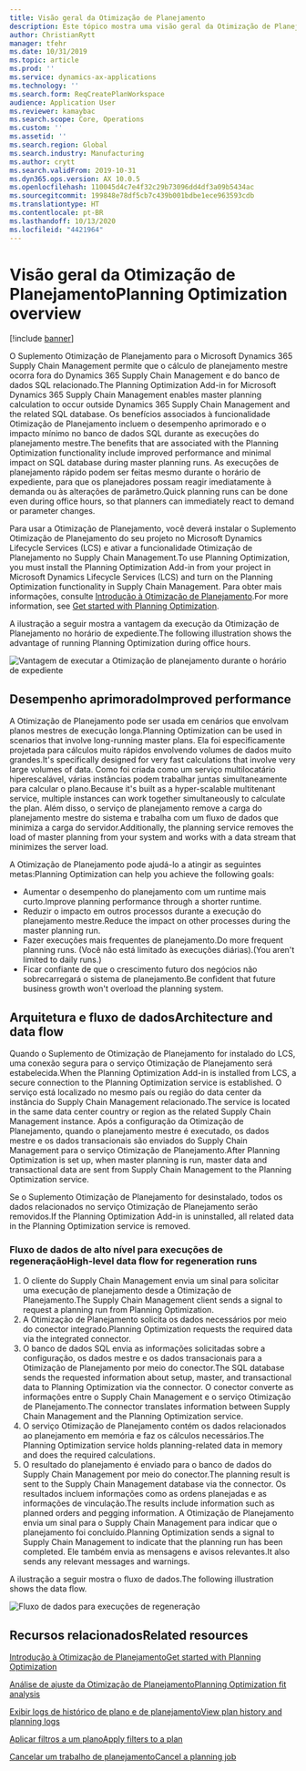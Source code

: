 ```yaml
---
title: Visão geral da Otimização de Planejamento
description: Este tópico mostra uma visão geral da Otimização de Planejamento
author: ChristianRytt
manager: tfehr
ms.date: 10/31/2019
ms.topic: article
ms.prod: ''
ms.service: dynamics-ax-applications
ms.technology: ''
ms.search.form: ReqCreatePlanWorkspace
audience: Application User
ms.reviewer: kamaybac
ms.search.scope: Core, Operations
ms.custom: ''
ms.assetid: ''
ms.search.region: Global
ms.search.industry: Manufacturing
ms.author: crytt
ms.search.validFrom: 2019-10-31
ms.dyn365.ops.version: AX 10.0.5
ms.openlocfilehash: 110045d4c7e4f32c29b73096dd4df3a09b5434ac
ms.sourcegitcommit: 199848e78df5cb7c439b001bdbe1ece963593cdb
ms.translationtype: HT
ms.contentlocale: pt-BR
ms.lasthandoff: 10/13/2020
ms.locfileid: "4421964"
---
```

# <a name="planning-optimization-overview"></a><span data-ttu-id="1fb43-103">Visão geral da Otimização de Planejamento</span><span class="sxs-lookup"><span data-stu-id="1fb43-103">Planning Optimization overview</span></span>

[!include [banner](../../includes/banner.md)]

<span data-ttu-id="1fb43-104">O Suplemento Otimização de Planejamento para o Microsoft Dynamics 365 Supply Chain Management permite que o cálculo de planejamento mestre ocorra fora do Dynamics 365 Supply Chain Management e do banco de dados SQL relacionado.</span><span class="sxs-lookup"><span data-stu-id="1fb43-104">The Planning Optimization Add-in for Microsoft Dynamics 365 Supply Chain Management enables master planning calculation to occur outside Dynamics 365 Supply Chain Management and the related SQL database.</span></span> <span data-ttu-id="1fb43-105">Os benefícios associados à funcionalidade Otimização de Planejamento incluem o desempenho aprimorado e o impacto mínimo no banco de dados SQL durante as execuções do planejamento mestre.</span><span class="sxs-lookup"><span data-stu-id="1fb43-105">The benefits that are associated with the Planning Optimization functionality include improved performance and minimal impact on SQL database during master planning runs.</span></span> <span data-ttu-id="1fb43-106">As execuções de planejamento rápido podem ser feitas mesmo durante o horário de expediente, para que os planejadores possam reagir imediatamente à demanda ou às alterações de parâmetro.</span><span class="sxs-lookup"><span data-stu-id="1fb43-106">Quick planning runs can be done even during office hours, so that planners can immediately react to demand or parameter changes.</span></span>

<span data-ttu-id="1fb43-107">Para usar a Otimização de Planejamento, você deverá instalar o Suplemento Otimização de Planejamento do seu projeto no Microsoft Dynamics Lifecycle Services (LCS) e ativar a funcionalidade Otimização de Planejamento no Supply Chain Management.</span><span class="sxs-lookup"><span data-stu-id="1fb43-107">To use Planning Optimization, you must install the Planning Optimization Add-in from your project in Microsoft Dynamics Lifecycle Services (LCS) and turn on the Planning Optimization functionality in Supply Chain Management.</span></span> <span data-ttu-id="1fb43-108">Para obter mais informações, consulte [Introdução à Otimização de Planejamento](get-started.md).</span><span class="sxs-lookup"><span data-stu-id="1fb43-108">For more information, see [Get started with Planning Optimization](get-started.md).</span></span>

<span data-ttu-id="1fb43-109">A ilustração a seguir mostra a vantagem da execução da Otimização de Planejamento no horário de expediente.</span><span class="sxs-lookup"><span data-stu-id="1fb43-109">The following illustration shows the advantage of running Planning Optimization during office hours.</span></span>

![Vantagem de executar a Otimização de planejamento durante o horário de expediente](media/PlanningOptimization1.png)

## <a name="improved-performance"></a><span data-ttu-id="1fb43-111">Desempenho aprimorado</span><span class="sxs-lookup"><span data-stu-id="1fb43-111">Improved performance</span></span>

<span data-ttu-id="1fb43-112">A Otimização de Planejamento pode ser usada em cenários que envolvam planos mestres de execução longa.</span><span class="sxs-lookup"><span data-stu-id="1fb43-112">Planning Optimization can be used in scenarios that involve long-running master plans.</span></span> <span data-ttu-id="1fb43-113">Ela foi especificamente projetada para cálculos muito rápidos envolvendo volumes de dados muito grandes.</span><span class="sxs-lookup"><span data-stu-id="1fb43-113">It's specifically designed for very fast calculations that involve very large volumes of data.</span></span> <span data-ttu-id="1fb43-114">Como foi criada como um serviço multilocatário hiperescalável, várias instâncias podem trabalhar juntas simultaneamente para calcular o plano.</span><span class="sxs-lookup"><span data-stu-id="1fb43-114">Because it's built as a hyper-scalable multitenant service, multiple instances can work together simultaneously to calculate the plan.</span></span> <span data-ttu-id="1fb43-115">Além disso, o serviço de planejamento remove a carga do planejamento mestre do sistema e trabalha com um fluxo de dados que minimiza a carga do servidor.</span><span class="sxs-lookup"><span data-stu-id="1fb43-115">Additionally, the planning service removes the load of master planning from your system and works with a data stream that minimizes the server load.</span></span>

<span data-ttu-id="1fb43-116">A Otimização de Planejamento pode ajudá-lo a atingir as seguintes metas:</span><span class="sxs-lookup"><span data-stu-id="1fb43-116">Planning Optimization can help you achieve the following goals:</span></span>

- <span data-ttu-id="1fb43-117">Aumentar o desempenho do planejamento com um runtime mais curto.</span><span class="sxs-lookup"><span data-stu-id="1fb43-117">Improve planning performance through a shorter runtime.</span></span>
- <span data-ttu-id="1fb43-118">Reduzir o impacto em outros processos durante a execução do planejamento mestre.</span><span class="sxs-lookup"><span data-stu-id="1fb43-118">Reduce the impact on other processes during the master planning run.</span></span>
- <span data-ttu-id="1fb43-119">Fazer execuções mais frequentes de planejamento.</span><span class="sxs-lookup"><span data-stu-id="1fb43-119">Do more frequent planning runs.</span></span> <span data-ttu-id="1fb43-120">(Você não está limitado às execuções diárias).</span><span class="sxs-lookup"><span data-stu-id="1fb43-120">(You aren't limited to daily runs.)</span></span>
- <span data-ttu-id="1fb43-121">Ficar confiante de que o crescimento futuro dos negócios não sobrecarregará o sistema de planejamento.</span><span class="sxs-lookup"><span data-stu-id="1fb43-121">Be confident that future business growth won't overload the planning system.</span></span>

## <a name="architecture-and-data-flow"></a><span data-ttu-id="1fb43-122">Arquitetura e fluxo de dados</span><span class="sxs-lookup"><span data-stu-id="1fb43-122">Architecture and data flow</span></span>

<span data-ttu-id="1fb43-123">Quando o Suplemento de Otimização de Planejamento for instalado do LCS, uma conexão segura para o serviço Otimização de Planejamento será estabelecida.</span><span class="sxs-lookup"><span data-stu-id="1fb43-123">When the Planning Optimization Add-in is installed from LCS, a secure connection to the Planning Optimization service is established.</span></span> <span data-ttu-id="1fb43-124">O serviço está localizado no mesmo país ou região do data center da instância do Supply Chain Management relacionado.</span><span class="sxs-lookup"><span data-stu-id="1fb43-124">The service is located in the same data center country or region as the related Supply Chain Management instance.</span></span> <span data-ttu-id="1fb43-125">Após a configuração da Otimização de Planejamento, quando o planejamento mestre é executado, os dados mestre e os dados transacionais são enviados do Supply Chain Management para o serviço Otimização de Planejamento.</span><span class="sxs-lookup"><span data-stu-id="1fb43-125">After Planning Optimization is set up, when master planning is run, master data and transactional data are sent from Supply Chain Management to the Planning Optimization service.</span></span>

<span data-ttu-id="1fb43-126">Se o Suplemento Otimização de Planejamento for desinstalado, todos os dados relacionados no serviço Otimização de Planejamento serão removidos.</span><span class="sxs-lookup"><span data-stu-id="1fb43-126">If the Planning Optimization Add-in is uninstalled, all related data in the Planning Optimization service is removed.</span></span>

### <a name="high-level-data-flow-for-regeneration-runs"></a><span data-ttu-id="1fb43-127">Fluxo de dados de alto nível para execuções de regeneração</span><span class="sxs-lookup"><span data-stu-id="1fb43-127">High-level data flow for regeneration runs</span></span>

1. <span data-ttu-id="1fb43-128">O cliente do Supply Chain Management envia um sinal para solicitar uma execução de planejamento desde a Otimização de Planejamento.</span><span class="sxs-lookup"><span data-stu-id="1fb43-128">The Supply Chain Management client sends a signal to request a planning run from Planning Optimization.</span></span>
2. <span data-ttu-id="1fb43-129">A Otimização de Planejamento solicita os dados necessários por meio do conector integrado.</span><span class="sxs-lookup"><span data-stu-id="1fb43-129">Planning Optimization requests the required data via the integrated connector.</span></span>
3. <span data-ttu-id="1fb43-130">O banco de dados SQL envia as informações solicitadas sobre a configuração, os dados mestre e os dados transacionais para a Otimização de Planejamento por meio do conector.</span><span class="sxs-lookup"><span data-stu-id="1fb43-130">The SQL database sends the requested information about setup, master, and transactional data to Planning Optimization via the connector.</span></span> <span data-ttu-id="1fb43-131">O conector converte as informações entre o Supply Chain Management e o serviço Otimização de Planejamento.</span><span class="sxs-lookup"><span data-stu-id="1fb43-131">The connector translates information between Supply Chain Management and the Planning Optimization service.</span></span>
4. <span data-ttu-id="1fb43-132">O serviço Otimização de Planejamento contém os dados relacionados ao planejamento em memória e faz os cálculos necessários.</span><span class="sxs-lookup"><span data-stu-id="1fb43-132">The Planning Optimization service holds planning-related data in memory and does the required calculations.</span></span>
5. <span data-ttu-id="1fb43-133">O resultado do planejamento é enviado para o banco de dados do Supply Chain Management por meio do conector.</span><span class="sxs-lookup"><span data-stu-id="1fb43-133">The planning result is sent to the Supply Chain Management database via the connector.</span></span> <span data-ttu-id="1fb43-134">Os resultados incluem informações como as ordens planejadas e as informações de vinculação.</span><span class="sxs-lookup"><span data-stu-id="1fb43-134">The results include information such as planned orders and pegging information.</span></span> <span data-ttu-id="1fb43-135">A Otimização de Planejamento envia um sinal para o Supply Chain Management para indicar que o planejamento foi concluído.</span><span class="sxs-lookup"><span data-stu-id="1fb43-135">Planning Optimization sends a signal to Supply Chain Management to indicate that the planning run has been completed.</span></span> <span data-ttu-id="1fb43-136">Ele também envia as mensagens e avisos relevantes.</span><span class="sxs-lookup"><span data-stu-id="1fb43-136">It also sends any relevant messages and warnings.</span></span>

<span data-ttu-id="1fb43-137">A ilustração a seguir mostra o fluxo de dados.</span><span class="sxs-lookup"><span data-stu-id="1fb43-137">The following illustration shows the data flow.</span></span>

![Fluxo de dados para execuções de regeneração](media/PlanningOptimization2.png)

## <a name="related-resources"></a><span data-ttu-id="1fb43-139">Recursos relacionados</span><span class="sxs-lookup"><span data-stu-id="1fb43-139">Related resources</span></span>

[<span data-ttu-id="1fb43-140">Introdução à Otimização de Planejamento</span><span class="sxs-lookup"><span data-stu-id="1fb43-140">Get started with Planning Optimization</span></span>](get-started.md)

[<span data-ttu-id="1fb43-141">Análise de ajuste da Otimização de Planejamento</span><span class="sxs-lookup"><span data-stu-id="1fb43-141">Planning Optimization fit analysis</span></span>](planning-optimization-fit-analysis.md)

[<span data-ttu-id="1fb43-142">Exibir logs de histórico de plano e de planejamento</span><span class="sxs-lookup"><span data-stu-id="1fb43-142">View plan history and planning logs</span></span>](plan-history-logs.md)

[<span data-ttu-id="1fb43-143">Aplicar filtros a um plano</span><span class="sxs-lookup"><span data-stu-id="1fb43-143">Apply filters to a plan</span></span>](plan-filters.md)

[<span data-ttu-id="1fb43-144">Cancelar um trabalho de planejamento</span><span class="sxs-lookup"><span data-stu-id="1fb43-144">Cancel a planning job</span></span>](cancel-planning-job.md)
